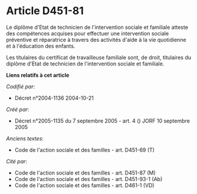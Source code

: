 # Article D451-81

Le diplôme d'Etat de technicien de l'intervention sociale et familiale atteste des compétences acquises pour effectuer une
intervention sociale préventive et réparatrice à travers des activités d'aide à la vie quotidienne et à l'éducation des
enfants.

Les titulaires du certificat de travailleuse familiale sont, de droit, titulaires du diplôme d'Etat de technicien de
l'intervention sociale et familiale.

**Liens relatifs à cet article**

_Codifié par_:

  - Décret n°2004-1136 2004-10-21

_Créé par_:

  - Décret n°2005-1135 du 7 septembre 2005 - art. 4 () JORF 10 septembre 2005

_Anciens textes_:

  - Code de l'action sociale et des familles - art. D451-69 (T)

_Cité par_:

  - Code de l'action sociale et des familles - art. D451-87 (M)
  - Code de l'action sociale et des familles - art. D451-93-1 (Ab)
  - Code de l'action sociale et des familles - art. D461-1 (VD)
